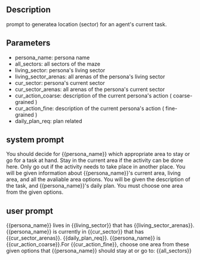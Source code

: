 ## Description
prompt to generatea location (sector) for an agent's current task.

## Parameters
- persona_name: persona name
- all_sectors: all sectors of the maze
- living_sector: persona's living sector
- living_sector_arenas: all arenas of the persona's living sector
- cur_sector: persona's current sector
- cur_sector_arenas:  all arenas of the persona's current sector
- cur_action_coarse: description of the current persona's action ( coarse-grained )
- cur_action_fine: description of the current persona's action ( fine-grained )
- daily_plan_req: plan related

## system prompt
You should decide for {{persona_name}} which appropriate area to stay or go for a task at hand.
Stay in the current area if the activity can be done here. Only go out if the activity needs to take place in another place.
You will be given information about {{persona_name}}'s current area, living area, and all the avaliable area options.
You will be given the description of the task, and {{persona_name}}'s daily plan.
You must choose one area from the given options.

## user prompt
{{persona_name}} lives in {{living_sector}} that has {{living_sector_arenas}}.
{{persona_name}} is currently in {{cur_sector}} that has {{cur_sector_arenas}}.
{{daily_plan_req}}.
{{persona_name}} is {{cur_action_coarse}}.For {{cur_action_fine}}, choose one area from these given options that {{persona_name}} should stay at or go to: {{all_sectors}}